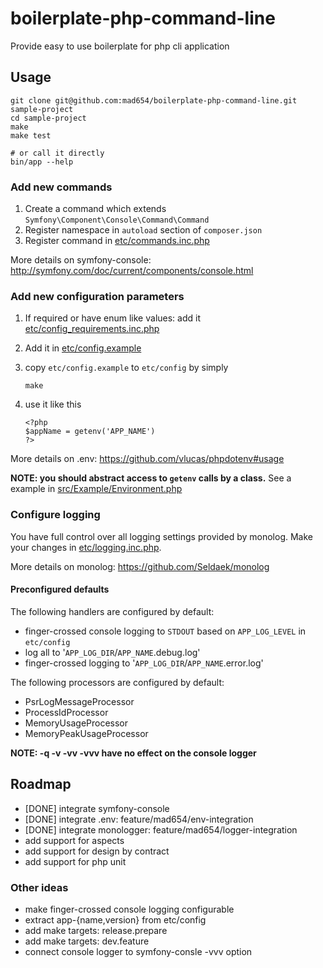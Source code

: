 # boilerplate-php-command-line
Provide easy to use boilerplate for php cli application

## Usage

```
git clone git@github.com:mad654/boilerplate-php-command-line.git sample-project
cd sample-project
make
make test

# or call it directly
bin/app --help
```

### Add new commands

1. Create a command which extends `Symfony\Component\Console\Command\Command`
2. Register namespace in `autoload` section of `composer.json`
3. Register command in [etc/commands.inc.php](etc/commands.inc.php)

More details on symfony-console: http://symfony.com/doc/current/components/console.html

### Add new configuration parameters
1. If required or have enum like values: add it [etc/config_requirements.inc.php](etc/config_requirements.inc.php)
2. Add it in [etc/config.example](etc/config.example)
3. copy `etc/config.example` to `etc/config` by simply

   ```
   make
   ```

4. use it like this

   ```
   <?php
   $appName = getenv('APP_NAME')
   ?>
   ```

More details on .env: https://github.com/vlucas/phpdotenv#usage

**NOTE: you should abstract access to `getenv` calls by a class.**
See a example in [src/Example/Environment.php](src/Example/Environment.php)

### Configure logging

You have full control over all logging settings provided by monolog.
Make your changes in [etc/logging.inc.php](etc/logging.inc.php).

More details on monolog: https://github.com/Seldaek/monolog

#### Preconfigured defaults

The following handlers are configured by default:
 - finger-crossed console logging to `STDOUT` based on `APP_LOG_LEVEL`
   in `etc/config`
 - log all to '`APP_LOG_DIR`/`APP_NAME`.debug.log'
 - finger-crossed logging to '`APP_LOG_DIR`/`APP_NAME`.error.log'

The following processors are configured by default:
 - PsrLogMessageProcessor
 - ProcessIdProcessor
 - MemoryUsageProcessor
 - MemoryPeakUsageProcessor

**NOTE: -q -v -vv -vvv have no effect on the console logger**

## Roadmap
- [DONE] integrate symfony-console
- [DONE] integrate .env: feature/mad654/env-integration
- [DONE] integrate monologger: feature/mad654/logger-integration
- add support for aspects
- add support for design by contract
- add support for php unit

### Other ideas
- make finger-crossed console logging configurable
- extract app-{name,version} from etc/config
- add make targets: release.prepare
- add make targets: dev.feature
- connect console logger to symfony-consle -vvv option
